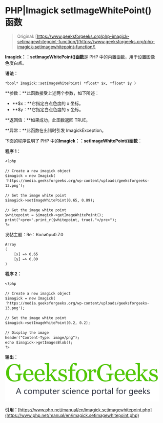 # PHP|Imagick setImageWhitePoint()函数

> Original: [https://www.geeksforgeeks.org/php-imagick-setimagewhitepoint-function/](https://www.geeksforgeeks.org/php-imagick-setimagewhitepoint-function/)

**Imagick：：setImageWhitePoint()函数**是 PHP 中的内置函数，用于设置图像色度白点。

**语法：**

```
*bool* Imagick::setImageWhitePoint( *float* $x, *float* $y )
```

**参数：**此函数接受上述两个参数，如下所述：

*   **$x：**它指定白点色度的 x 坐标。
*   **$y：**它指定白点色度的 y 坐标。

**返回值：**如果成功，此函数返回 TRUE。

**异常：**此函数在出错时引发 ImagickException。

下面的程序说明了 PHP 中的**Imagick：：setImageWhitePoint()函数**：

**程序 1：**

```
<?php

// Create a new imagick object
$imagick = new Imagick(
'https://media.geeksforgeeks.org/wp-content/uploads/geeksforgeeks-13.png');

// Set the image white point
$imagick->setImageWhitePoint(0.65, 0.89);

// Get the image white point
$whitepoint = $imagick->getImageWhitePoint();
print("<pre>".print_r($whitepoint, true)."</pre>");
?>
```

发帖主题：Re：Колибри0.7.0

```
Array
(
    [x] => 0.65
    [y] => 0.89
)
```

**程序 2：**

```
<?php

// Create a new imagick object
$imagick = new Imagick(
'https://media.geeksforgeeks.org/wp-content/uploads/geeksforgeeks-13.png');

// Set the image white point
$imagick->setImageWhitePoint(0.2, 0.2);

// Display the image
header("Content-Type: image/png");
echo $imagick->getImagesBlob();
?>
```

**输出：**
![](img/fa3d4c6fb514828a171968d79364c5f4.png)

**引用：**[https://www.php.net/manual/en/imagick.setimagewhitepoint.php](https://www.php.net/manual/en/imagick.setimagewhitepoint.php)